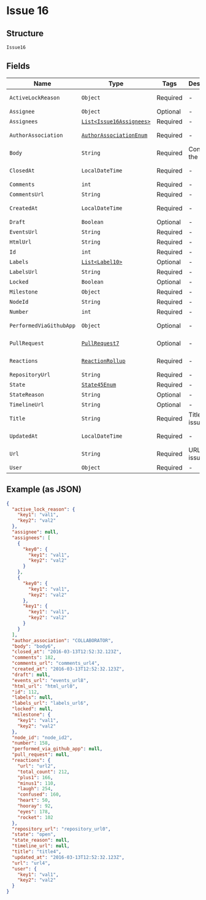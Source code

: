 
# Issue 16

## Structure

`Issue16`

## Fields

| Name | Type | Tags | Description | Getter | Setter |
|  --- | --- | --- | --- | --- | --- |
| `ActiveLockReason` | `Object` | Required | - | Object getActiveLockReason() | setActiveLockReason(Object activeLockReason) |
| `Assignee` | `Object` | Optional | - | Object getAssignee() | setAssignee(Object assignee) |
| `Assignees` | [`List<Issue16Assignees>`]($m/Issue16Assignees) | Required | - | List<Issue16Assignees> getAssignees() | setAssignees(List<Issue16Assignees> assignees) |
| `AuthorAssociation` | [`AuthorAssociationEnum`](../../doc/models/author-association-enum.md) | Required | - | AuthorAssociationEnum getAuthorAssociation() | setAuthorAssociation(AuthorAssociationEnum authorAssociation) |
| `Body` | `String` | Required | Contents of the issue | String getBody() | setBody(String body) |
| `ClosedAt` | `LocalDateTime` | Required | - | LocalDateTime getClosedAt() | setClosedAt(LocalDateTime closedAt) |
| `Comments` | `int` | Required | - | int getComments() | setComments(int comments) |
| `CommentsUrl` | `String` | Required | - | String getCommentsUrl() | setCommentsUrl(String commentsUrl) |
| `CreatedAt` | `LocalDateTime` | Required | - | LocalDateTime getCreatedAt() | setCreatedAt(LocalDateTime createdAt) |
| `Draft` | `Boolean` | Optional | - | Boolean getDraft() | setDraft(Boolean draft) |
| `EventsUrl` | `String` | Required | - | String getEventsUrl() | setEventsUrl(String eventsUrl) |
| `HtmlUrl` | `String` | Required | - | String getHtmlUrl() | setHtmlUrl(String htmlUrl) |
| `Id` | `int` | Required | - | int getId() | setId(int id) |
| `Labels` | [`List<Label10>`](../../doc/models/label-10.md) | Optional | - | List<Label10> getLabels() | setLabels(List<Label10> labels) |
| `LabelsUrl` | `String` | Required | - | String getLabelsUrl() | setLabelsUrl(String labelsUrl) |
| `Locked` | `Boolean` | Optional | - | Boolean getLocked() | setLocked(Boolean locked) |
| `Milestone` | `Object` | Required | - | Object getMilestone() | setMilestone(Object milestone) |
| `NodeId` | `String` | Required | - | String getNodeId() | setNodeId(String nodeId) |
| `Number` | `int` | Required | - | int getNumber() | setNumber(int number) |
| `PerformedViaGithubApp` | `Object` | Optional | - | Object getPerformedViaGithubApp() | setPerformedViaGithubApp(Object performedViaGithubApp) |
| `PullRequest` | [`PullRequest7`](../../doc/models/pull-request-7.md) | Optional | - | PullRequest7 getPullRequest() | setPullRequest(PullRequest7 pullRequest) |
| `Reactions` | [`ReactionRollup`](../../doc/models/reaction-rollup.md) | Required | - | ReactionRollup getReactions() | setReactions(ReactionRollup reactions) |
| `RepositoryUrl` | `String` | Required | - | String getRepositoryUrl() | setRepositoryUrl(String repositoryUrl) |
| `State` | [`State45Enum`](../../doc/models/state-45-enum.md) | Required | - | State45Enum getState() | setState(State45Enum state) |
| `StateReason` | `String` | Optional | - | String getStateReason() | setStateReason(String stateReason) |
| `TimelineUrl` | `String` | Optional | - | String getTimelineUrl() | setTimelineUrl(String timelineUrl) |
| `Title` | `String` | Required | Title of the issue | String getTitle() | setTitle(String title) |
| `UpdatedAt` | `LocalDateTime` | Required | - | LocalDateTime getUpdatedAt() | setUpdatedAt(LocalDateTime updatedAt) |
| `Url` | `String` | Required | URL for the issue | String getUrl() | setUrl(String url) |
| `User` | `Object` | Required | - | Object getUser() | setUser(Object user) |

## Example (as JSON)

```json
{
  "active_lock_reason": {
    "key1": "val1",
    "key2": "val2"
  },
  "assignee": null,
  "assignees": [
    {
      "key0": {
        "key1": "val1",
        "key2": "val2"
      }
    },
    {
      "key0": {
        "key1": "val1",
        "key2": "val2"
      },
      "key1": {
        "key1": "val1",
        "key2": "val2"
      }
    }
  ],
  "author_association": "COLLABORATOR",
  "body": "body6",
  "closed_at": "2016-03-13T12:52:32.123Z",
  "comments": 182,
  "comments_url": "comments_url4",
  "created_at": "2016-03-13T12:52:32.123Z",
  "draft": null,
  "events_url": "events_url8",
  "html_url": "html_url0",
  "id": 112,
  "labels": null,
  "labels_url": "labels_url6",
  "locked": null,
  "milestone": {
    "key1": "val1",
    "key2": "val2"
  },
  "node_id": "node_id2",
  "number": 158,
  "performed_via_github_app": null,
  "pull_request": null,
  "reactions": {
    "url": "url2",
    "total_count": 212,
    "plus1": 166,
    "minus1": 110,
    "laugh": 254,
    "confused": 160,
    "heart": 50,
    "hooray": 92,
    "eyes": 178,
    "rocket": 102
  },
  "repository_url": "repository_url0",
  "state": "open",
  "state_reason": null,
  "timeline_url": null,
  "title": "title4",
  "updated_at": "2016-03-13T12:52:32.123Z",
  "url": "url4",
  "user": {
    "key1": "val1",
    "key2": "val2"
  }
}
```

